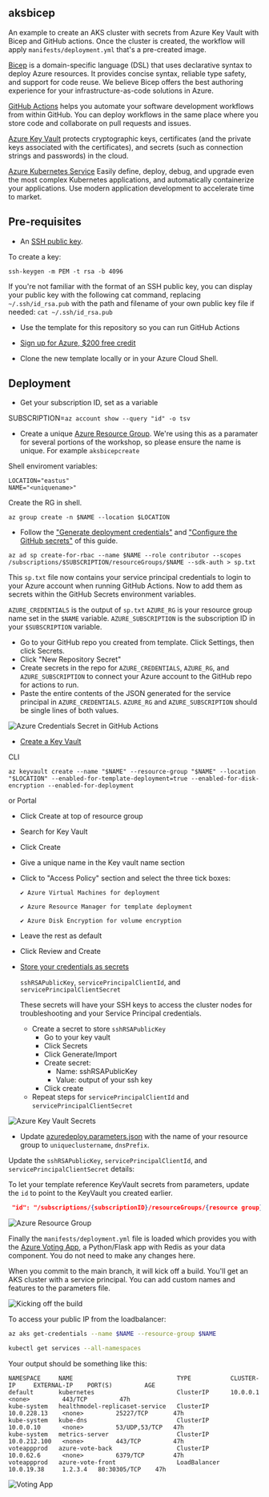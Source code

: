 ## aksbicep

An example to create an AKS cluster with secrets from Azure Key Vault with Bicep and GitHub actions.  Once the cluster is created, the workflow will apply `manifests/deployment.yml` that's a pre-created image.

[Bicep](https://cda.ms/2nH) is a domain-specific language (DSL) that uses declarative syntax to deploy Azure resources. It provides concise syntax, reliable type safety, and support for code reuse. We believe Bicep offers the best authoring experience for your infrastructure-as-code solutions in Azure.

[GitHub Actions](https://cda.ms/2nJ) helps you automate your software development workflows from within GitHub. You can deploy workflows in the same place where you store code and collaborate on pull requests and issues.

[Azure Key Vault](https://cda.ms/2nK) protects cryptographic keys, certificates (and the private keys associated with the certificates), and secrets (such as connection strings and passwords) in the cloud.

[Azure Kubernetes Service](https://cda.ms/2Kk) Easily define, deploy, debug, and upgrade even the most complex Kubernetes applications, and automatically containerize your applications. Use modern application development to accelerate time to market.

## Pre-requisites

* An [SSH public key](https://cda.ms/2nD).

To create a key:

`ssh-keygen -m PEM -t rsa -b 4096`

If you're not familiar with the format of an SSH public key, you can display your public key with the following cat command, replacing `~/.ssh/id_rsa.pub` with the path and filename of your own public key file if needed:
`cat ~/.ssh/id_rsa.pub`

* Use the template for this repository so you can run GitHub Actions

* [Sign up for Azure, $200 free credit](https://cda.ms/2kz)

* Clone the new template locally or in your Azure Cloud Shell.

## Deployment


* Get your subscription ID, set as a variable

SUBSCRIPTION=`az account show --query "id" -o tsv`

* Create a unique [Azure Resource Group](https://cda.ms/2nG). We're using this as a paramater for several portions of the workshop, so please ensure the name is unique.  For example `aksbicepcreate`

Shell enviroment variables:

```
LOCATION="eastus"
NAME="<uniquename>"
```

Create the RG in shell.

`az group create -n $NAME --location $LOCATION`

* Follow the ["Generate deployment credentials"](https://cda.ms/2kx) and ["Configure the GitHub secrets"](https://cda.ms/2ky) of this guide.  

`az ad sp create-for-rbac --name $NAME --role contributor --scopes /subscriptions/$SUBSCRIPTION/resourceGroups/$NAME --sdk-auth > sp.txt` 

This `sp.txt` file now contains your service principal credentials to login to your Azure account when running GitHub Actions.  Now to add them as secrets within the GitHub Secrets environment variables.

`AZURE_CREDENTIALS` is the output of `sp.txt`
`AZURE_RG` is your resource group name set in the `$NAME` variable.
`AZURE_SUBSCRIPTION` is the subscription ID in your `$SUBSCRIPTION` variable.

* Go to your GitHub repo you created from template. Click Settings, then click Secrets.
* Click "New Repository Secret"
* Create secrets in the repo for `AZURE_CREDENTIALS`, `AZURE_RG`, and `AZURE_SUBSCRIPTION` to connect your Azure account to the GitHub repo for actions to run.
* Paste the entire contents of the JSON generated for the service principal in `AZURE_CREDENTIALS`.  `AZURE_RG` and `AZURE_SUBSCRIPTION` should be single lines of both values. 

![Azure Credentials Secret in GitHub Actions](images/credentials.png)

* [Create a Key Vault](https://cda.ms/2kB)

CLI

`az keyvault create --name "$NAME" --resource-group "$NAME" --location "$LOCATION" --enabled-for-template-deployment=true --enabled-for-disk-encryption --enabled-for-deployment`

or Portal

  * Click Create at top of resource group
  * Search for Key Vault
  * Click Create
  * Give a unique name in the Key vault name section
  * Click to "Access Policy" section and select the three tick boxes:

        ✔️ Azure Virtual Machines for deployment

        ✔️ Azure Resource Manager for template deployment

        ✔️ Azure Disk Encryption for volume encryption

  * Leave the rest as default
  * Click Review and Create

* [Store your credentials as secrets](https://cda.ms/2kC)

    `sshRSAPublicKey`,
    `servicePrincipalClientId`,
    and `servicePrincipalClientSecret`

    These secrets will have your SSH keys to access the cluster nodes for troubleshooting and your Service Principal credentials.

  * Create a secret to store `sshRSAPublicKey`
    * Go to your key vault
    * Click Secrets
    * Click Generate/Import
    * Create secret:
      * Name: sshRSAPublicKey
      * Value: output of your ssh key
    * Click create
  * Repeat steps for `servicePrincipalClientId` and `servicePrincipalClientSecret`

![Azure Key Vault Secrets](images/key-vault_2.png)

* Update [azuredeploy.parameters.json](https://github.com/jaydestro/aks_bicep_template/blob/main/azuredeploy.parameters.json) with  the name of your resource group to `uniqueclustername`, `dnsPrefix`.

Update the `sshRSAPublicKey`, `servicePrincipalClientId`, and `servicePrincipalClientSecret` details:

To let your template reference KeyVault secrets from parameters, update the `id` to point to the KeyVault you created earlier.

```json
 "id": "/subscriptions/{subscriptionID}/resourceGroups/{resource group}/providers/Microsoft.KeyVault/vaults/{keyvault name}"
```

![Azure Resource Group](images/resource-group.png)


Finally the `manifests/deployment.yml` file is loaded which provides you with the [Azure Voting App](https://github.com/Azure-Samples/azure-voting-app-redis), a Python/Flask app with Redis as your data component.  You do not need to make any changes here.

When you commit to the main branch, it will kick off a build.  You'll get an AKS cluster with a service principal.  You can add custom names and features to the parameters file.

![Kicking off the build](images/actions_run.png)

To access your public IP from the loadbalancer:

```bash
az aks get-credentials --name $NAME --resource-group $NAME

kubectl get services --all-namespaces
```

Your output should be something like this:

```
NAMESPACE     NAME                             TYPE           CLUSTER-IP     EXTERNAL-IP    PORT(S)         AGE
default       kubernetes                       ClusterIP      10.0.0.1       <none>         443/TCP         47h
kube-system   healthmodel-replicaset-service   ClusterIP      10.0.228.13    <none>         25227/TCP       47h
kube-system   kube-dns                         ClusterIP      10.0.0.10      <none>         53/UDP,53/TCP   47h
kube-system   metrics-server                   ClusterIP      10.0.212.100   <none>         443/TCP         47h
voteappprod   azure-vote-back                  ClusterIP      10.0.62.6      <none>         6379/TCP        47h
voteappprod   azure-vote-front                 LoadBalancer   10.0.19.38     1.2.3.4   80:30305/TCP    47h
```

![Voting App](images/vote-app.png)
